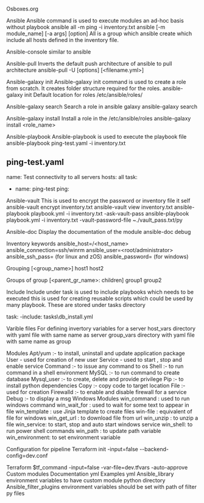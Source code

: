 Osboxes.org

Ansible
Ansible command is used to execute modules an ad-hoc basis without playbook
ansible all -m ping -i inventory.txt
ansible <host-patern> [-m module_name] [-a args] [option]
All is a group which ansible create which include all hosts defined in the inventory file.

Ansible-console similar to ansible

Ansible-pull
Inverts the default push architecture of ansible to pull architecture
ansible-pull -U <url> [options] [<filename.yml>]

Ansible-galaxy init
Ansible-galaxy init command is used to create a role from scratch. It creates folder structure required for the roles.
ansible-galaxy init <role-name>
Default location for roles /etc/ansible/roles/

Ansible-galaxy search
Search a role in ansible galaxy
ansible-galaxy search <search text>

Ansible-galaxy install
Install a role in the /etc/ansible/roles
ansible-galaxy install <role_name>

Ansible-playbook
Ansible-playbook is used to execute the playbook file
ansible-playbook ping-test.yaml -i inventory.txt

ping-test.yaml
-
  name: Test connectivity to all servers
  hosts: all
  task:
-  name: ping-test
    ping:

Ansible-vault
This is used to encrypt the password or inventory file it self
ansible-vault encrypt inventory.txt
ansible-vault view inventory.txt
ansible-playbook playbook.yml -i inventory.txt -ask-vault-pass
ansible-playbook playbook.yml -i inventory.txt -vault-password-file ~./vault_pass.txt/py

Ansible-doc
Display the documentation of the module
ansible-doc debug

Inventory keywords
ansible_host=<ip>/<host_name>
ansible_connection=ssh/winrm
ansible_user=<root/administrator>
ansible_ssh_pass=    (for linux and zOS)
ansible_password=   (for windows)

Grouping
[<group_name>]
host1
host2

Groups of group
[<parent_gr_name>: children]
group1
group2

Include
Include under task is used to include playbooks which needs to be executed this is used for creating reusable scripts which could be used by many playbook. These are stored under tasks directory

task:
-include: tasks\db_install.yml

Varible files
For defining invertory variables for a server
host_vars directory with yaml file with same name as server
group_vars directory with yaml file with same name as group

Modules
Apt/yum :- to install, uninstall and update application package
User - used for creation of new user
Service - used to start , stop and enable service
Command :- to issue any command to os
Shell :- to run command in a shell environment
MySQL :- to run command to create database
Mysql_user :- to create, delete and provide privilege
Pip :- to install python dependencies
Copy :- copy code to target location
File :- used for creation
Firewalld :- to enable and disable firewall for a service
Debug :- to display a msg
Windows Modules
win_command : used to run windows command
win_wait_for : used to wait for some text to appear in file
win_template : use Jinja template to create files
win-file : equivalent of file for windows
win_get_url : to download file from url
win_unzip :  to unzip a file
win_service: to start, stop and auto start windows service
win_shell:  to run power shell commands
win_path : to update path variable
win_environment: to set environment variable


Configuration for pipeline
Terraform init -input=false --backend-config=dev.conf

Terraform $tf_command -input=false -var-file=dev.tfvars -auto-approve
Custom modules
Documentation yml
Examples yml
Ansible_library environment variables to have custom module python directory
Ansible_filter_plugins environment variables should be set with path of filter py files
